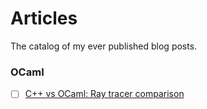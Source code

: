 # Articles
The catalog of my ever published blog posts.

### OCaml

- [ ] [C++ vs OCaml: Ray tracer comparison](http://www.ffconsultancy.com/languages/ray_tracer/comparison.html)
